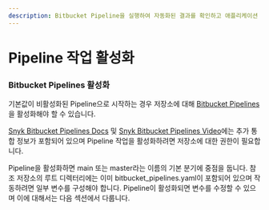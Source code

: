 ```yaml
---
description: Bitbucket Pipeline을 실행하여 자동화된 결과를 확인하고 애플리케이션 배포
---
```


# Pipeline 작업 활성화

### Bitbucket Pipelines 활성화

기본값이 비활성화된 Pipeline으로 시작하는 경우 저장소에 대해 [Bitbucket Pipelines](../../../getting-started/atlassian-integrations/atlassian-bitbucket-pipeline-variables.md)을 활성화해야 할 수 있습니다.

[Snyk Bitbucket Pipelines Docs](../../../../features/integrations/ci-cd-integrations/bitbucket-pipelines-integration-overview.md) 및 [Snyk Bitbucket Pipelines Video](../../../../features/integrations/ci-cd-integrations/bitbucket-pipelines-integration-overview.md)에는 추가 통합 정보가 포함되어 있으며 Pipeline 작업을 활성화하려면 저장소에 대한 권한이 필요합니다.

Pipeline을 활성화하면 main 또는 master라는 이름의 기본 분기에 중점을 둡니다. 참조 저장소의 루트 디렉터리에는 이미 bitbucket\_pipelines.yaml이 포함되어 있으며 작동하려면 일부 변수를 구성해야 합니다. Pipeline이 활성화되면 변수를 수정할 수 있으며 이에 대해서는 다음 섹션에서 다룹니다.
